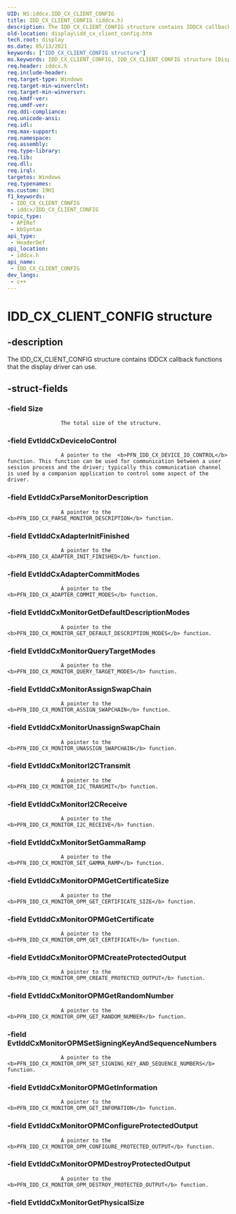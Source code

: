 ```yaml
---
UID: NS:iddcx.IDD_CX_CLIENT_CONFIG
title: IDD_CX_CLIENT_CONFIG (iddcx.h)
description: The IDD_CX_CLIENT_CONFIG structure contains IDDCX callback functions that the display driver can use.
old-location: display\idd_cx_client_config.htm
tech.root: display
ms.date: 05/13/2021
keywords: ["IDD_CX_CLIENT_CONFIG structure"]
ms.keywords: IDD_CX_CLIENT_CONFIG, IDD_CX_CLIENT_CONFIG structure [Display Devices], display.idd_cx_client_config, iddcx/IDD_CX_CLIENT_CONFIG
req.header: iddcx.h
req.include-header: 
req.target-type: Windows
req.target-min-winverclnt: 
req.target-min-winversvr: 
req.kmdf-ver: 
req.umdf-ver: 
req.ddi-compliance: 
req.unicode-ansi: 
req.idl: 
req.max-support: 
req.namespace: 
req.assembly: 
req.type-library: 
req.lib: 
req.dll: 
req.irql: 
targetos: Windows
req.typenames: 
ms.custom: 19H1
f1_keywords:
 - IDD_CX_CLIENT_CONFIG
 - iddcx/IDD_CX_CLIENT_CONFIG
topic_type:
 - APIRef
 - kbSyntax
api_type:
 - HeaderDef
api_location:
 - iddcx.h
api_name:
 - IDD_CX_CLIENT_CONFIG
dev_langs:
 - c++
---
```


# IDD_CX_CLIENT_CONFIG structure


## -description

The IDD_CX_CLIENT_CONFIG structure contains IDDCX callback functions that the display driver can use.

## -struct-fields

### -field Size

                     The total size of the structure.

### -field EvtIddCxDeviceIoControl

                     A pointer to the  <b>PFN_IDD_CX_DEVICE_IO_CONTROL</b> function. This function can be used for communication between a user session process and the driver; typically this communication channel is used by a companion application to control some aspect of the driver.

### -field EvtIddCxParseMonitorDescription

                     A pointer to the  <b>PFN_IDD_CX_PARSE_MONITOR_DESCRIPTION</b> function.

### -field EvtIddCxAdapterInitFinished

                     A pointer to the  <b>PFN_IDD_CX_ADAPTER_INIT_FINISHED</b> function.

### -field EvtIddCxAdapterCommitModes

                     A pointer to the  <b>PFN_IDD_CX_ADAPTER_COMMIT_MODES</b> function.

### -field EvtIddCxMonitorGetDefaultDescriptionModes

                     A pointer to the  <b>PFN_IDD_CX_MONITOR_GET_DEFAULT_DESCRIPTION_MODES</b> function.

### -field EvtIddCxMonitorQueryTargetModes

                     A pointer to the  <b>PFN_IDD_CX_MONITOR_QUERY_TARGET_MODES</b> function.

### -field EvtIddCxMonitorAssignSwapChain

                     A pointer to the  <b>PFN_IDD_CX_MONITOR_ASSIGN_SWAPCHAIN</b> function.

### -field EvtIddCxMonitorUnassignSwapChain

                     A pointer to the  <b>PFN_IDD_CX_MONITOR_UNASSIGN_SWAPCHAIN</b> function.

### -field EvtIddCxMonitorI2CTransmit

                     A pointer to the  <b>PFN_IDD_CX_MONITOR_I2C_TRANSMIT</b> function.

### -field EvtIddCxMonitorI2CReceive

                     A pointer to the  <b>PFN_IDD_CX_MONITOR_I2C_RECEIVE</b> function.

### -field EvtIddCxMonitorSetGammaRamp

                     A pointer to the  <b>PFN_IDD_CX_MONITOR_SET_GAMMA_RAMP</b> function.

### -field EvtIddCxMonitorOPMGetCertificateSize

                     A pointer to the  <b>PFN_IDD_CX_MONITOR_OPM_GET_CERTIFICATE_SIZE</b> function.

### -field EvtIddCxMonitorOPMGetCertificate

                     A pointer to the  <b>PFN_IDD_CX_MONITOR_OPM_GET_CERTIFICATE</b> function.

### -field EvtIddCxMonitorOPMCreateProtectedOutput

                     A pointer to the  <b>PFN_IDD_CX_MONITOR_OPM_CREATE_PROTECTED_OUTPUT</b> function.

### -field EvtIddCxMonitorOPMGetRandomNumber

                     A pointer to the  <b>PFN_IDD_CX_MONITOR_OPM_GET_RANDOM_NUMBER</b> function.

### -field EvtIddCxMonitorOPMSetSigningKeyAndSequenceNumbers

                     A pointer to the  <b>PFN_IDD_CX_MONITOR_OPM_SET_SIGNING_KEY_AND_SEQUENCE_NUMBERS</b> function.

### -field EvtIddCxMonitorOPMGetInformation

                     A pointer to the  <b>PFN_IDD_CX_MONITOR_OPM_GET_INFOMATION</b> function.

### -field EvtIddCxMonitorOPMConfigureProtectedOutput

                     A pointer to the  <b>PFN_IDD_CX_MONITOR_OPM_CONFIGURE_PROTECTED_OUTPUT</b> function.

### -field EvtIddCxMonitorOPMDestroyProtectedOutput

                     A pointer to the  <b>PFN_IDD_CX_MONITOR_OPM_DESTROY_PROTECTED_OUTPUT</b> function.

### -field EvtIddCxMonitorGetPhysicalSize

